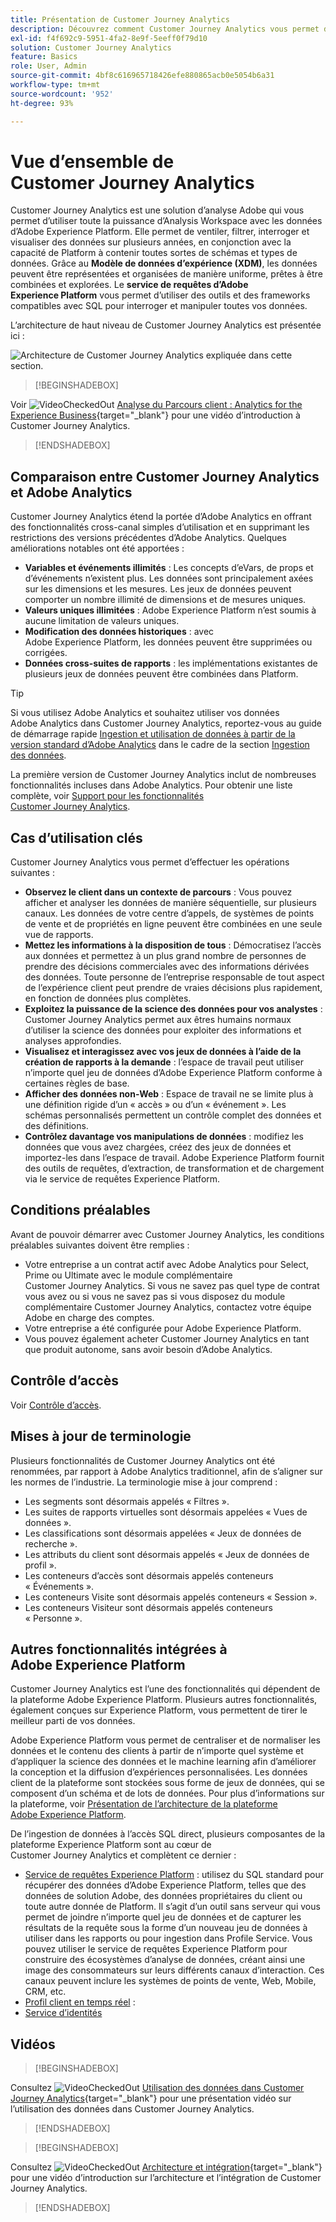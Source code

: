 ```yaml
---
title: Présentation de Customer Journey Analytics
description: Découvrez comment Customer Journey Analytics vous permet d’utiliser Analysis Workspace avec les données d’Experience Platform.
exl-id: f4f692c9-5951-4fa2-8e9f-5eeff0f79d10
solution: Customer Journey Analytics
feature: Basics
role: User, Admin
source-git-commit: 4bf8c616965718426efe880865acb0e5054b6a31
workflow-type: tm+mt
source-wordcount: '952'
ht-degree: 93%

---
```


# Vue d’ensemble de Customer Journey Analytics

Customer Journey Analytics est une solution d’analyse Adobe qui vous permet d’utiliser toute la puissance d’Analysis Workspace avec les données d’Adobe Experience Platform. Elle permet de ventiler, filtrer, interroger et visualiser des données sur plusieurs années, en conjonction avec la capacité de Platform à contenir toutes sortes de schémas et types de données. Grâce au **Modèle de données d’expérience (XDM)**, les données peuvent être représentées et organisées de manière uniforme, prêtes à être combinées et explorées. Le **service de requêtes d’Adobe Experience Platform** vous permet d’utiliser des outils et des frameworks compatibles avec SQL pour interroger et manipuler toutes vos données.

L’architecture de haut niveau de Customer Journey Analytics est présentée ici :

![Architecture de Customer Journey Analytics expliquée dans cette section.](assets/cja-architecture.png)


>[!BEGINSHADEBOX]

Voir ![VideoCheckedOut](/help/assets/icons/VideoCheckedOut.svg) [Analyse du Parcours client : Analytics for the Experience Business](https://video.tv.adobe.com/v/30090/?quality=12&learn=on){target="_blank"} pour une vidéo d’introduction à Customer Journey Analytics.

>[!ENDSHADEBOX]


## Comparaison entre Customer Journey Analytics et Adobe Analytics

Customer Journey Analytics étend la portée d’Adobe Analytics en offrant des fonctionnalités cross-canal simples d’utilisation et en supprimant les restrictions des versions précédentes d’Adobe Analytics. Quelques améliorations notables ont été apportées :

* **Variables et événements illimités** : Les concepts d’eVars, de props et d’événements n’existent plus. Les données sont principalement axées sur les dimensions et les mesures. Les jeux de données peuvent comporter un nombre illimité de dimensions et de mesures uniques.
* **Valeurs uniques illimitées** : Adobe Experience Platform nʼest soumis à aucune limitation de valeurs uniques.
* **Modification des données historiques** : avec Adobe Experience Platform, les données peuvent être supprimées ou corrigées.
* **Données cross-suites de rapports** : les implémentations existantes de plusieurs jeux de données peuvent être combinées dans Platform.

>[!TIP]
>
>Si vous utilisez Adobe Analytics et souhaitez utiliser vos données Adobe Analytics dans Customer Journey Analytics, reportez-vous au guide de démarrage rapide [Ingestion et utilisation de données à partir de la version standard d’Adobe Analytics](../data-ingestion/analytics.md) dans le cadre de la section [Ingestion des données](../data-ingestion/data-ingestion.md).

La première version de Customer Journey Analytics inclut de nombreuses fonctionnalités incluses dans Adobe Analytics. Pour obtenir une liste complète, voir [Support pour les fonctionnalités Customer Journey Analytics](/help/getting-started/aa-vs-cja/cja-aa.md).

## Cas d’utilisation clés

Customer Journey Analytics vous permet d’effectuer les opérations suivantes :

* **Observez le client dans un contexte de parcours** : Vous pouvez afficher et analyser les données de manière séquentielle, sur plusieurs canaux. Les données de votre centre d’appels, de systèmes de points de vente et de propriétés en ligne peuvent être combinées en une seule vue de rapports.
* **Mettez les informations à la disposition de tous** : Démocratisez l’accès aux données et permettez à un plus grand nombre de personnes de prendre des décisions commerciales avec des informations dérivées des données. Toute personne de l’entreprise responsable de tout aspect de l’expérience client peut prendre de vraies décisions plus rapidement, en fonction de données plus complètes.
* **Exploitez la puissance de la science des données pour vos analystes** : Customer Journey Analytics permet aux êtres humains normaux d’utiliser la science des données pour exploiter des informations et analyses approfondies.
* **Visualisez et interagissez avec vos jeux de données à l’aide de la création de rapports à la demande** : l’espace de travail peut utiliser n’importe quel jeu de données d’Adobe Experience Platform conforme à certaines règles de base.
* **Afficher des données non-Web** : Espace de travail ne se limite plus à une définition rigide d’un « accès » ou d’un « événement ». Les schémas personnalisés permettent un contrôle complet des données et des définitions.
* **Contrôlez davantage vos manipulations de données** : modifiez les données que vous avez chargées, créez des jeux de données et importez-les dans l’espace de travail. Adobe Experience Platform fournit des outils de requêtes, d’extraction, de transformation et de chargement via le service de requêtes Experience Platform.

## Conditions préalables

Avant de pouvoir démarrer avec Customer Journey Analytics, les conditions préalables suivantes doivent être remplies :

* Votre entreprise a un contrat actif avec Adobe Analytics pour Select, Prime ou Ultimate avec le module complémentaire Customer Journey Analytics. Si vous ne savez pas quel type de contrat vous avez ou si vous ne savez pas si vous disposez du module complémentaire Customer Journey Analytics, contactez votre équipe Adobe en charge des comptes.
* Votre entreprise a été configurée pour Adobe Experience Platform.
* Vous pouvez également acheter Customer Journey Analytics en tant que produit autonome, sans avoir besoin d’Adobe Analytics.

## Contrôle d’accès

Voir [Contrôle d’accès](/help/technotes/access-control.md).

## Mises à jour de terminologie

Plusieurs fonctionnalités de Customer Journey Analytics ont été renommées, par rapport à Adobe Analytics traditionnel, afin de s’aligner sur les normes de l’industrie. La terminologie mise à jour comprend :

* Les segments sont désormais appelés « Filtres ».
* Les suites de rapports virtuelles sont désormais appelées « Vues de données ».
* Les classifications sont désormais appelées « Jeux de données de recherche ».
* Les attributs du client sont désormais appelés « Jeux de données de profil ».
* Les conteneurs d’accès sont désormais appelés conteneurs « Événements ».
* Les conteneurs Visite sont désormais appelés conteneurs « Session ».
* Les conteneurs Visiteur sont désormais appelés conteneurs « Personne ».

## Autres fonctionnalités intégrées à Adobe Experience Platform

Customer Journey Analytics est l’une des fonctionnalités qui dépendent de la plateforme Adobe Experience Platform. Plusieurs autres fonctionnalités, également conçues sur Experience Platform, vous permettent de tirer le meilleur parti de vos données.

Adobe Experience Platform vous permet de centraliser et de normaliser les données et le contenu des clients à partir de n’importe quel système et d’appliquer la science des données et le machine learning afin d’améliorer la conception et la diffusion d’expériences personnalisées. Les données client de la plateforme sont stockées sous forme de jeux de données, qui se composent d’un schéma et de lots de données. Pour plus d’informations sur la plateforme, voir [Présentation de l’architecture de la plateforme Adobe Experience Platform](https://experienceleague.adobe.com/docs/platform-learn/tutorials/intro-to-platform/basic-architecture.html?lang=fr).

De l’ingestion de données à l’accès SQL direct, plusieurs composantes de la plateforme Experience Platform sont au cœur de Customer Journey Analytics et complètent ce dernier :

* [Service de requêtes Experience Platform](https://experienceleague.adobe.com/docs/experience-platform/query/home.html?lang=fr) : utilisez du SQL standard pour récupérer des données d’Adobe Experience Platform, telles que des données de solution Adobe, des données propriétaires du client ou toute autre donnée de Platform. Il s’agit d’un outil sans serveur qui vous permet de joindre n’importe quel jeu de données et de capturer les résultats de la requête sous la forme d’un nouveau jeu de données à utiliser dans les rapports ou pour ingestion dans Profile Service. Vous pouvez utiliser le service de requêtes Experience Platform pour construire des écosystèmes d’analyse de données, créant ainsi une image des consommateurs sur leurs différents canaux d’interaction. Ces canaux peuvent inclure les systèmes de points de vente, Web, Mobile, CRM, etc.
* [Profil client en temps réel](https://experienceleague.adobe.com/docs/experience-platform/profile/home.html) :
* [Service d’identités](https://experienceleague.adobe.com/docs/experience-platform/identity/home.html?lang=fr)

## Vidéos


>[!BEGINSHADEBOX]

Consultez ![VideoCheckedOut](/help/assets/icons/VideoCheckedOut.svg) [Utilisation des données dans Customer Journey Analytics](https://video.tv.adobe.com/v/32112/?quality=12&learn=on){target="_blank"} pour une présentation vidéo sur l’utilisation des données dans Customer Journey Analytics.

>[!ENDSHADEBOX]

>[!BEGINSHADEBOX]

Consultez ![VideoCheckedOut](/help/assets/icons/VideoCheckedOut.svg) [Architecture et intégration](https://video.tv.adobe.com/v/32483/?quality=12&learn=on){target="_blank"} pour une vidéo d’introduction sur l’architecture et l’intégration de Customer Journey Analytics.

>[!ENDSHADEBOX]


